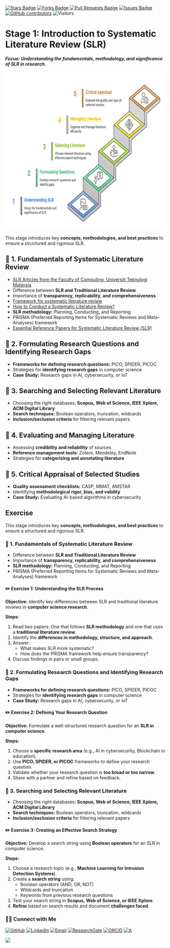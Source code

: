 <a href="https://github.com/drshahizan/short-course/stargazers"><img src="https://img.shields.io/github/stars/drshahizan/short-course" alt="Stars Badge"/></a>
<a href="https://github.com/drshahizan/short-course/network/members"><img src="https://img.shields.io/github/forks/drshahizan/short-course" alt="Forks Badge"/></a>
<a href="https://github.com/drshahizan/short-course/pulls"><img src="https://img.shields.io/github/issues-pr/drshahizan/short-course" alt="Pull Requests Badge"/></a>
<a href="https://github.com/drshahizan/short-course"><img src="https://img.shields.io/github/issues/drshahizan/short-course" alt="Issues Badge"/></a>
<a href="https://github.com/drshahizan/short-course/graphs/contributors"><img alt="GitHub contributors" src="https://img.shields.io/github/contributors/drshahizan/short-course?color=2b9348"></a>
![Visitors](https://api.visitorbadge.io/api/visitors?path=https%3A%2F%2Fgithub.com%2Fdrshahizan%2Fshort-course&labelColor=%23d9e3f0&countColor=%23697689&style=flat)

# Stage 1: Introduction to Systematic Literature Review (SLR)
**_Focus: Understanding the fundamentals, methodology, and significance of SLR in research._**  

 <img src="https://github.com/drshahizan/short-course/blob/main/workshop/25slr/images/Stage1_SLR.png" alt="Shahizan SLR"  height="500">

This stage introduces key **concepts, methodologies, and best practices** to ensure a structured and rigorous SLR.

## 🔹 1. Fundamentals of Systematic Literature Review  
- [SLR Articles from the Faculty of Computing, Universiti Teknologi Malaysia](SLR-fc.md)
- Difference between **SLR and Traditional Literature Review**  
- Importance of **transparency, replicability, and comprehensiveness**
- [Framework for systematic literature review](https://ars.els-cdn.com/content/image/1-s2.0-S2405844023027548-gr1_lrg.jpg)
- [How to Conduct a Systematic Literature Review?](conduct.md)
- **SLR methodology:** Planning, Conducting, and Reporting  
- PRISMA (Preferred Reporting Items for Systematic Reviews and Meta-Analyses) framework  
- [Essential Reference Papers for Systematic Literature Review (SLR)](paper.md)

## 🔹 2. Formulating Research Questions and Identifying Research Gaps  
- **Frameworks for defining research questions:** PICO, SPIDER, PICOC  
- Strategies for **identifying research gaps** in computer science  
- **Case Study:** Research gaps in AI, cybersecurity, or IoT  

## 🔹 3. Searching and Selecting Relevant Literature  
- Choosing the right databases: **Scopus, Web of Science, IEEE Xplore, ACM Digital Library**  
- **Search techniques:** Boolean operators, truncation, wildcards  
- **Inclusion/exclusion criteria** for filtering relevant papers  

## 🔹 4. Evaluating and Managing Literature  
- Assessing **credibility and reliability** of sources  
- **Reference management tools:** Zotero, Mendeley, EndNote  
- Strategies for **categorizing and annotating literature**  

## 🔹 5. Critical Appraisal of Selected Studies  
- **Quality assessment checklists:** CASP, MMAT, AMSTAR  
- Identifying **methodological rigor, bias, and validity**  
- **Case Study:** Evaluating AI-based algorithms in cybersecurity  



## Exercise
This stage introduces key **concepts, methodologies, and best practices** to ensure a structured and rigorous SLR.

### 🔹 1. Fundamentals of Systematic Literature Review  
- Difference between **SLR and Traditional Literature Review**  
- Importance of **transparency, replicability, and comprehensiveness**  
- **SLR methodology:** Planning, Conducting, and Reporting  
- PRISMA (Preferred Reporting Items for Systematic Reviews and Meta-Analyses) framework  

#### ✏️ **Exercise 1: Understanding the SLR Process**  
**Objective:** Identify key differences between SLR and traditional literature reviews in **computer science research**.  

**Steps:**  
1. Read two papers: One that follows **SLR methodology** and one that uses a **traditional literature review**.  
2. Identify the **differences in methodology, structure, and approach**.  
3. Answer:  
   - What makes SLR more systematic?  
   - How does the PRISMA framework help ensure transparency?  
4. Discuss findings in pairs or small groups.  

### 🔹 2. Formulating Research Questions and Identifying Research Gaps  
- **Frameworks for defining research questions:** PICO, SPIDER, PICOC  
- Strategies for **identifying research gaps** in computer science  
- **Case Study:** Research gaps in AI, cybersecurity, or IoT  

#### ✏️ **Exercise 2: Defining Your Research Question**  
**Objective:** Formulate a well-structured research question for an **SLR in computer science**.  

**Steps:**  
1. Choose a **specific research area** (e.g., AI in cybersecurity, Blockchain in education).  
2. Use **PICO, SPIDER, or PICOC** frameworks to define your research question.  
3. Validate whether your research question is **too broad or too narrow**.  
4. Share with a partner and refine based on feedback.  

### 🔹 3. Searching and Selecting Relevant Literature  
- Choosing the right databases: **Scopus, Web of Science, IEEE Xplore, ACM Digital Library**  
- **Search techniques:** Boolean operators, truncation, wildcards  
- **Inclusion/exclusion criteria** for filtering relevant papers  

#### ✏️ **Exercise 3: Creating an Effective Search Strategy**  
**Objective:** Develop a search string using **Boolean operators** for an SLR in computer science.  

**Steps:**  
1. Choose a research topic (e.g., **Machine Learning for Intrusion Detection Systems**).  
2. Create a **search string** using:  
   - Boolean operators (AND, OR, NOT)  
   - Wildcards and truncation  
   - Keywords from previous research questions  
3. Test your search string in **Scopus, Web of Science, or IEEE Xplore**.  
4. **Refine** based on search results and document **challenges faced**.  

### 🙌🏻 Connect with Me
<p align="left">
    <a href="https://github.com/drshahizan" target="_blank"><img alt="GitHub" src="https://img.shields.io/badge/-@drshahizan-181717?style=flat-square&logo=GitHub&logoColor=white"></a>
    <a href="https://www.linkedin.com/in/drshahizan" target="_blank"><img alt="LinkedIn" src="https://img.shields.io/badge/-drshahizan-blue?style=flat-square&logo=Linkedin&logoColor=white&link=https://www.linkedin.com/in/drshahizan/"></a>
    <a href="mailto:shahizan@utm.my" target="_blank"><img alt="Email" src="https://img.shields.io/badge/-shahizan@utm.my-c14438?style=flat-square&logo=Gmail&logoColor=white&link=mailto:shahizan@utm.my.com"></a>
    <a href="https://www.researchgate.net/profile/Mohd-Othman-28" target="_blank"><img alt="ResearchGate" src="https://img.shields.io/badge/-ResearchGate-00CCBB?style=flat-square&logo=ResearchGate&logoColor=white"></a>
    <a href="https://orcid.org/0000-0003-4261-1873" target="_blank"><img alt="ORCID" src="https://img.shields.io/badge/-ORCID-A6CE39?style=flat-square&logo=ORCID&logoColor=white"></a> 
 <a href="https://visitorbadge.io/status?path=https%3A%2F%2Fgithub.com%2Fdrshahizan" target="_blank"><img alt="A" src="https://api.visitorbadge.io/api/visitors?path=https%3A%2F%2Fgithub.com%2Fdrshahizan&labelColor=%23697689&countColor=%23555555&style=plastic"></a>
 
![](https://hit.yhype.me/github/profile?user_id=81284918)
</p>

